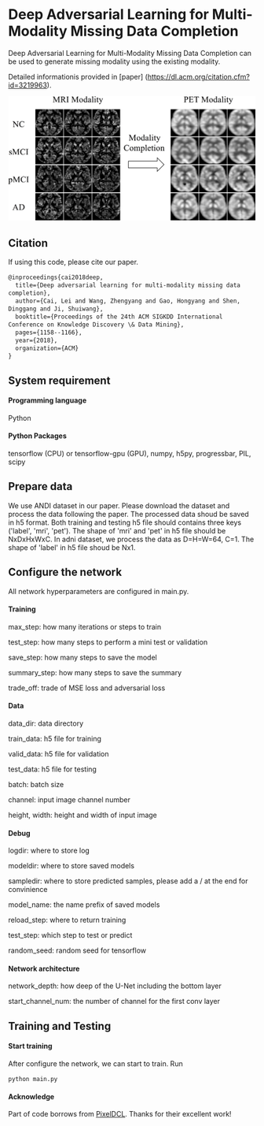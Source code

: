 # Deep Adversarial Learning for Multi-Modality Missing Data Completion

Deep Adversarial Learning for Multi-Modality Missing Data Completion can be used to generate missing modality using the existing modality. 

Detailed informationis provided in [paper] (https://dl.acm.org/citation.cfm?id=3219963).

![model](./utils/data.jpg)

## Citation

If using this code, please cite our paper.

```
@inproceedings{cai2018deep,
  title={Deep adversarial learning for multi-modality missing data completion},
  author={Cai, Lei and Wang, Zhengyang and Gao, Hongyang and Shen, Dinggang and Ji, Shuiwang},
  booktitle={Proceedings of the 24th ACM SIGKDD International Conference on Knowledge Discovery \& Data Mining},
  pages={1158--1166},
  year={2018},
  organization={ACM}
}
```

## System requirement

#### Programming language
Python 

#### Python Packages
tensorflow (CPU) or tensorflow-gpu (GPU), numpy, h5py, progressbar, PIL, scipy

## Prepare data

We use ANDI dataset in our paper. Please download the dataset and process the data following the paper. The processed data shoud be saved in h5 format. Both training and testing h5 file should contains three keys ('label', 'mri', 'pet'). The shape of 'mri' and 'pet' in h5 file should be NxDxHxWxC. In adni dataset, we process the data as D=H=W=64, C=1. The shape of 'label' in h5 file shoud be Nx1.

## Configure the network

All network hyperparameters are configured in main.py.

#### Training

max_step: how many iterations or steps to train

test_step: how many steps to perform a mini test or validation

save_step: how many steps to save the model

summary_step: how many steps to save the summary

trade_off: trade of MSE loss and adversarial loss

#### Data

data_dir: data directory

train_data: h5 file for training

valid_data: h5 file for validation

test_data: h5 file for testing

batch: batch size

channel: input image channel number

height, width: height and width of input image

#### Debug

logdir: where to store log

modeldir: where to store saved models

sampledir: where to store predicted samples, please add a / at the end for convinience

model_name: the name prefix of saved models

reload_step: where to return training

test_step: which step to test or predict

random_seed: random seed for tensorflow

#### Network architecture

network_depth: how deep of the U-Net including the bottom layer

start_channel_num: the number of channel for the first conv layer

## Training and Testing

#### Start training

After configure the network, we can start to train. Run
```
python main.py
```

#### Acknowledge

Part of code borrows from [PixelDCL](https://github.com/HongyangGao/PixelDCN). Thanks for their excellent work!
